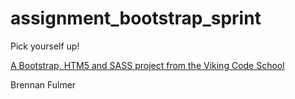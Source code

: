 assignment_bootstrap_sprint
===========================

Pick yourself up!

[A Bootstrap, HTM5 and SASS project from the Viking Code School](http://www.vikingcodeschool.com)

Brennan Fulmer
